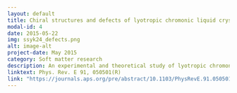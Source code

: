 ```yaml
---
layout: default
title: Chiral structures and defects of lyotropic chromonic liquid crystals induced by saddle-splay elasticity
modal-id: 4
date: 2015-05-22
img: ssyk24_defects.png
alt: image-alt
project-date: May 2015
category: Soft matter research
description: An experimental and theoretical study of lyotropic chromonic liquid crystals (LCLCs) confined in cylinders with degenerate planar boundary conditions elucidates LCLC director configurations. When the Frank saddle-splay modulus is more than twice the twist modulus, the ground state adopts an inhomogeneous escaped-twisted configuration. Analysis of the configuration yields a large saddle-splay modulus, which violates Ericksen inequalities but not thermodynamic stability. Lastly, we observe point defects between opposite-handed domains, and we explain a preference for point defects over domain walls.
linktext: Phys. Rev. E 91, 050501(R)
link: "https://journals.aps.org/pre/abstract/10.1103/PhysRevE.91.050501"
---
```

